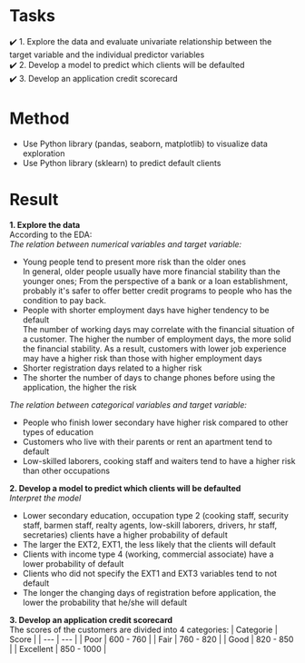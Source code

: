 # Tasks
:heavy_check_mark: 1. Explore the data and evaluate univariate relationship between the target variable and the individual predictor variables <br>
:heavy_check_mark: 2. Develop a model to predict which clients will be defaulted <br>
:heavy_check_mark: 3. Develop an application credit scorecard <br>

# Method
- Use Python library (pandas, seaborn, matplotlib) to visualize data exploration
- Use Python library (sklearn) to predict default clients </p>

# Result
**1. Explore the data** <br>
According to the EDA: <br>
_The relation between numerical variables and target variable:_
- Young people tend to present more risk than the older ones <br>
In general, older people usually have more financial stability than the younger ones; From the perspective of a bank or a loan establishment, probably it's safer to offer better credit programs to people who has the condition to pay back.
- People with shorter employment days have higher tendency to be default <br>
The number of working days may correlate with the financial situation of a customer. The higher the number of employment days, the more solid the financial stability. As a result, customers with lower job experience may have a higher risk than those with higher employment days 
- Shorter registration days related to a higher risk
- The shorter the number of days to change phones before using the application, the higher the risk </p>

_The relation between categorical variables and target variable:_
- People who finish lower secondary have higher risk compared to other types of education
- Customers who live with their parents or rent an apartment tend to default
- Low-skilled laborers, cooking staff and waiters tend to have a higher risk than other occupations </p> 

**2. Develop a model to predict which clients will be defaulted** <br>
_Interpret the model_ <br>
- Lower secondary education, occupation type 2 (cooking staff, security staff, barmen staff, realty agents, low-skill laborers, drivers, hr staff, secretaries) clients have a higher probability of default
- The larger the EXT2, EXT1, the less likely that the clients will default
- Clients with income type 4 (working, commercial associate) have a lower probability of default
- Clients who did not specify the EXT1 and EXT3 variables tend to not default
- The longer the changing days of registration before application, the lower the probability that he/she will default </p>

**3. Develop an application credit scorecard** <br>
The scores of the customers are divided into 4 categories:
| Categorie | Score |
| --- | --- |
| Poor | 600 - 760 |
| Fair | 760 - 820 |
| Good | 820 - 850 |
| Excellent | 850 - 1000 |
